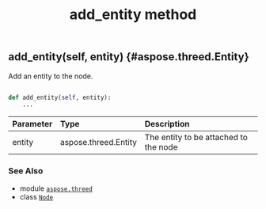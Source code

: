 ﻿---
title: add_entity method
second_title: Aspose.3D for Python via .NET API References
description: 
type: docs
weight: 30
url: /python-net/aspose.threed/node/add_entity/
is_root: false
---

## add_entity(self, entity) {#aspose.threed.Entity}

Add an entity to the node.



```python

def add_entity(self, entity):
    ...
```


| Parameter | Type | Description |
| :- | :- | :- |
| entity | aspose.threed.Entity | The entity to be attached to the node |



### See Also
* module [`aspose.threed`](../../)
* class [`Node`](/3d/python-net/aspose.threed/node)
